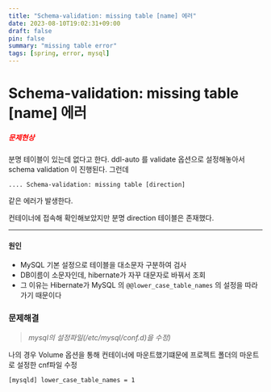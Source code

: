```yaml
---
title: "Schema-validation: missing table [name] 에러"
date: 2023-08-10T19:02:31+09:00
draft: false
pin: false
summary: "missing table error"
tags: [spring, error, mysql]
---
```


# Schema-validation: missing table [name] 에러

##### <span style="color:red">문제현상</span>

분명 테이블이 있는데 없다고 한다.
ddl-auto 를 validate 옵션으로 설정해놓아서 schema validation 이 진행된다.
그런데 
```
.... Schema-validation: missing table [direction]
```
같은 에러가 발생한다.

컨테이너에 접속해 확인해보았지만 분명 direction 테이블은 존재했다.


---


#### 원인

- MySQL 기본 설정으로 테이블을 대소문자 구분하여 검사
- DB이름이 소문자인데, hibernate가 자꾸 대문자로 바꿔서 조회
-  그 이유는 Hibernate가 MySQL 의 `@@lower_case_table_names` 의 설정을 따라가기 때문이다

### 문제해결

>_mysql의 설정파일(/etc/mysql/conf.d)을 수정)_
>
  나의 경우 Volume 옵션을 통해 컨테이너에 마운트했기떄문에 프로젝트 폴더의 마운트로 설정한 cnf파일 수정
```
[mysqld] lower_case_table_names = 1
```
>